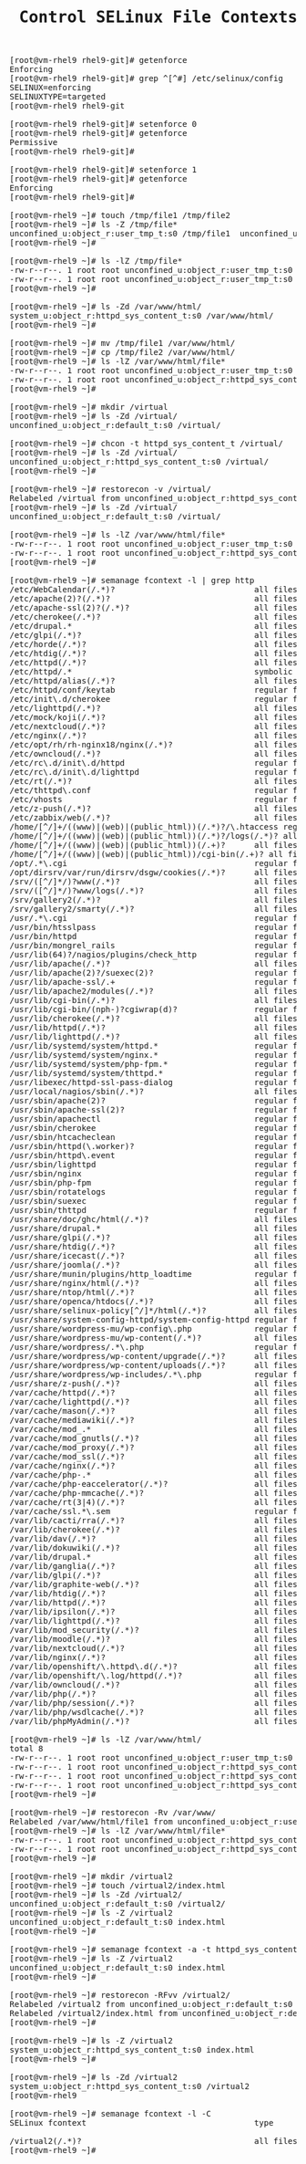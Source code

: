 <pre>
<h1> Control SELinux File Contexts </h1>

[root@vm-rhel9 rhel9-git]# getenforce
Enforcing
[root@vm-rhel9 rhel9-git]# grep ^[^#] /etc/selinux/config
SELINUX=enforcing
SELINUXTYPE=targeted
[root@vm-rhel9 rhel9-git

[root@vm-rhel9 rhel9-git]# setenforce 0
[root@vm-rhel9 rhel9-git]# getenforce
Permissive
[root@vm-rhel9 rhel9-git]#

[root@vm-rhel9 rhel9-git]# setenforce 1
[root@vm-rhel9 rhel9-git]# getenforce
Enforcing
[root@vm-rhel9 rhel9-git]#

[root@vm-rhel9 ~]# touch /tmp/file1 /tmp/file2
[root@vm-rhel9 ~]# ls -Z /tmp/file*
unconfined_u:object_r:user_tmp_t:s0 /tmp/file1  unconfined_u:object_r:user_tmp_t:s0 /tmp/file2
[root@vm-rhel9 ~]#

[root@vm-rhel9 ~]# ls -lZ /tmp/file*
-rw-r--r--. 1 root root unconfined_u:object_r:user_tmp_t:s0 0 Feb  9 10:30 /tmp/file1
-rw-r--r--. 1 root root unconfined_u:object_r:user_tmp_t:s0 0 Feb  9 10:30 /tmp/file2
[root@vm-rhel9 ~]#

[root@vm-rhel9 ~]# ls -Zd /var/www/html/
system_u:object_r:httpd_sys_content_t:s0 /var/www/html/
[root@vm-rhel9 ~]#

[root@vm-rhel9 ~]# mv /tmp/file1 /var/www/html/
[root@vm-rhel9 ~]# cp /tmp/file2 /var/www/html/
[root@vm-rhel9 ~]# ls -lZ /var/www/html/file*
-rw-r--r--. 1 root root unconfined_u:object_r:user_tmp_t:s0          0 Feb  9 10:30 /var/www/html/file1
-rw-r--r--. 1 root root unconfined_u:object_r:httpd_sys_content_t:s0 0 Feb  9 10:33 /var/www/html/file2
[root@vm-rhel9 ~]#

[root@vm-rhel9 ~]# mkdir /virtual
[root@vm-rhel9 ~]# ls -Zd /virtual/
unconfined_u:object_r:default_t:s0 /virtual/

[root@vm-rhel9 ~]# chcon -t httpd_sys_content_t /virtual/
[root@vm-rhel9 ~]# ls -Zd /virtual/
unconfined_u:object_r:httpd_sys_content_t:s0 /virtual/
[root@vm-rhel9 ~]#

[root@vm-rhel9 ~]# restorecon -v /virtual/
Relabeled /virtual from unconfined_u:object_r:httpd_sys_content_t:s0 to unconfined_u:object_r:default_t:s0
[root@vm-rhel9 ~]# ls -Zd /virtual/
unconfined_u:object_r:default_t:s0 /virtual/

[root@vm-rhel9 ~]# ls -lZ /var/www/html/file*
-rw-r--r--. 1 root root unconfined_u:object_r:user_tmp_t:s0          0 Feb  9 10:30 /var/www/html/file1
-rw-r--r--. 1 root root unconfined_u:object_r:httpd_sys_content_t:s0 0 Feb  9 10:33 /var/www/html/file2
[root@vm-rhel9 ~]#

[root@vm-rhel9 ~]# semanage fcontext -l | grep http
/etc/WebCalendar(/.*)?                             all files          system_u:object_r:httpd_sys_rw_content_t:s0
/etc/apache(2)?(/.*)?                              all files          system_u:object_r:httpd_config_t:s0
/etc/apache-ssl(2)?(/.*)?                          all files          system_u:object_r:httpd_config_t:s0
/etc/cherokee(/.*)?                                all files          system_u:object_r:httpd_config_t:s0
/etc/drupal.*                                      all files          system_u:object_r:httpd_sys_rw_content_t:s0
/etc/glpi(/.*)?                                    all files          system_u:object_r:httpd_sys_rw_content_t:s0
/etc/horde(/.*)?                                   all files          system_u:object_r:httpd_sys_rw_content_t:s0
/etc/htdig(/.*)?                                   all files          system_u:object_r:httpd_sys_content_t:s0
/etc/httpd(/.*)?                                   all files          system_u:object_r:httpd_config_t:s0
/etc/httpd/.*                                      symbolic link      system_u:object_r:etc_t:s0
/etc/httpd/alias(/.*)?                             all files          system_u:object_r:cert_t:s0
/etc/httpd/conf/keytab                             regular file       system_u:object_r:httpd_keytab_t:s0
/etc/init\.d/cherokee                              regular file       system_u:object_r:httpd_initrc_exec_t:s0
/etc/lighttpd(/.*)?                                all files          system_u:object_r:httpd_config_t:s0
/etc/mock/koji(/.*)?                               all files          system_u:object_r:httpd_sys_rw_content_t:s0
/etc/nextcloud(/.*)?                               all files          system_u:object_r:httpd_sys_rw_content_t:s0
/etc/nginx(/.*)?                                   all files          system_u:object_r:httpd_config_t:s0
/etc/opt/rh/rh-nginx18/nginx(/.*)?                 all files          system_u:object_r:httpd_config_t:s0
/etc/owncloud(/.*)?                                all files          system_u:object_r:httpd_sys_rw_content_t:s0
/etc/rc\.d/init\.d/httpd                           regular file       system_u:object_r:httpd_initrc_exec_t:s0
/etc/rc\.d/init\.d/lighttpd                        regular file       system_u:object_r:httpd_initrc_exec_t:s0
/etc/rt(/.*)?                                      all files          system_u:object_r:httpd_sys_rw_content_t:s0
/etc/thttpd\.conf                                  regular file       system_u:object_r:httpd_config_t:s0
/etc/vhosts                                        regular file       system_u:object_r:httpd_config_t:s0
/etc/z-push(/.*)?                                  all files          system_u:object_r:httpd_sys_rw_content_t:s0
/etc/zabbix/web(/.*)?                              all files          system_u:object_r:httpd_sys_rw_content_t:s0
/home/[^/]+/((www)|(web)|(public_html))(/.*)?/\.htaccess regular file       unconfined_u:object_r:httpd_user_htaccess_t:s0
/home/[^/]+/((www)|(web)|(public_html))(/.*)?/logs(/.*)? all files          unconfined_u:object_r:httpd_user_ra_content_t:s0
/home/[^/]+/((www)|(web)|(public_html))(/.+)?      all files          unconfined_u:object_r:httpd_user_content_t:s0
/home/[^/]+/((www)|(web)|(public_html))/cgi-bin(/.+)? all files          unconfined_u:object_r:httpd_user_script_exec_t:s0
/opt/.*\.cgi                                       regular file       system_u:object_r:httpd_sys_script_exec_t:s0
/opt/dirsrv/var/run/dirsrv/dsgw/cookies(/.*)?      all files          system_u:object_r:httpd_var_run_t:s0
/srv/([^/]*/)?www(/.*)?                            all files          system_u:object_r:httpd_sys_content_t:s0
/srv/([^/]*/)?www/logs(/.*)?                       all files          system_u:object_r:httpd_log_t:s0
/srv/gallery2(/.*)?                                all files          system_u:object_r:httpd_sys_content_t:s0
/srv/gallery2/smarty(/.*)?                         all files          system_u:object_r:httpd_sys_rw_content_t:s0
/usr/.*\.cgi                                       regular file       system_u:object_r:httpd_sys_script_exec_t:s0
/usr/bin/htsslpass                                 regular file       system_u:object_r:httpd_helper_exec_t:s0
/usr/bin/httpd                                     regular file       system_u:object_r:publicfile_exec_t:s0
/usr/bin/mongrel_rails                             regular file       system_u:object_r:httpd_exec_t:s0
/usr/lib(64)?/nagios/plugins/check_http            regular file       system_u:object_r:nagios_services_plugin_exec_t:s0
/usr/lib/apache(/.*)?                              all files          system_u:object_r:httpd_modules_t:s0
/usr/lib/apache(2)?/suexec(2)?                     regular file       system_u:object_r:httpd_suexec_exec_t:s0
/usr/lib/apache-ssl/.+                             regular file       system_u:object_r:httpd_exec_t:s0
/usr/lib/apache2/modules(/.*)?                     all files          system_u:object_r:httpd_modules_t:s0
/usr/lib/cgi-bin(/.*)?                             all files          system_u:object_r:httpd_sys_script_exec_t:s0
/usr/lib/cgi-bin/(nph-)?cgiwrap(d)?                regular file       system_u:object_r:httpd_suexec_exec_t:s0
/usr/lib/cherokee(/.*)?                            all files          system_u:object_r:httpd_modules_t:s0
/usr/lib/httpd(/.*)?                               all files          system_u:object_r:httpd_modules_t:s0
/usr/lib/lighttpd(/.*)?                            all files          system_u:object_r:httpd_modules_t:s0
/usr/lib/systemd/system/httpd.*                    regular file       system_u:object_r:httpd_unit_file_t:s0
/usr/lib/systemd/system/nginx.*                    regular file       system_u:object_r:httpd_unit_file_t:s0
/usr/lib/systemd/system/php-fpm.*                  regular file       system_u:object_r:httpd_unit_file_t:s0
/usr/lib/systemd/system/thttpd.*                   regular file       system_u:object_r:httpd_unit_file_t:s0
/usr/libexec/httpd-ssl-pass-dialog                 regular file       system_u:object_r:httpd_passwd_exec_t:s0
/usr/local/nagios/sbin(/.*)?                       all files          system_u:object_r:httpd_sys_script_exec_t:s0
/usr/sbin/apache(2)?                               regular file       system_u:object_r:httpd_exec_t:s0
/usr/sbin/apache-ssl(2)?                           regular file       system_u:object_r:httpd_exec_t:s0
/usr/sbin/apachectl                                regular file       system_u:object_r:httpd_exec_t:s0
/usr/sbin/cherokee                                 regular file       system_u:object_r:httpd_exec_t:s0
/usr/sbin/htcacheclean                             regular file       system_u:object_r:httpd_exec_t:s0
/usr/sbin/httpd(\.worker)?                         regular file       system_u:object_r:httpd_exec_t:s0
/usr/sbin/httpd\.event                             regular file       system_u:object_r:httpd_exec_t:s0
/usr/sbin/lighttpd                                 regular file       system_u:object_r:httpd_exec_t:s0
/usr/sbin/nginx                                    regular file       system_u:object_r:httpd_exec_t:s0
/usr/sbin/php-fpm                                  regular file       system_u:object_r:httpd_exec_t:s0
/usr/sbin/rotatelogs                               regular file       system_u:object_r:httpd_rotatelogs_exec_t:s0
/usr/sbin/suexec                                   regular file       system_u:object_r:httpd_suexec_exec_t:s0
/usr/sbin/thttpd                                   regular file       system_u:object_r:httpd_exec_t:s0
/usr/share/doc/ghc/html(/.*)?                      all files          system_u:object_r:httpd_sys_content_t:s0
/usr/share/drupal.*                                all files          system_u:object_r:httpd_sys_content_t:s0
/usr/share/glpi(/.*)?                              all files          system_u:object_r:httpd_sys_content_t:s0
/usr/share/htdig(/.*)?                             all files          system_u:object_r:httpd_sys_content_t:s0
/usr/share/icecast(/.*)?                           all files          system_u:object_r:httpd_sys_content_t:s0
/usr/share/joomla(/.*)?                            all files          system_u:object_r:httpd_sys_rw_content_t:s0
/usr/share/munin/plugins/http_loadtime             regular file       system_u:object_r:services_munin_plugin_exec_t:s0
/usr/share/nginx/html(/.*)?                        all files          system_u:object_r:httpd_sys_content_t:s0
/usr/share/ntop/html(/.*)?                         all files          system_u:object_r:httpd_sys_content_t:s0
/usr/share/openca/htdocs(/.*)?                     all files          system_u:object_r:httpd_sys_content_t:s0
/usr/share/selinux-policy[^/]*/html(/.*)?          all files          system_u:object_r:httpd_sys_content_t:s0
/usr/share/system-config-httpd/system-config-httpd regular file       system_u:object_r:bin_t:s0
/usr/share/wordpress-mu/wp-config\.php             regular file       system_u:object_r:httpd_sys_script_exec_t:s0
/usr/share/wordpress-mu/wp-content(/.*)?           all files          system_u:object_r:httpd_sys_rw_content_t:s0
/usr/share/wordpress/.*\.php                       regular file       system_u:object_r:httpd_sys_script_exec_t:s0
/usr/share/wordpress/wp-content/upgrade(/.*)?      all files          system_u:object_r:httpd_sys_rw_content_t:s0
/usr/share/wordpress/wp-content/uploads(/.*)?      all files          system_u:object_r:httpd_sys_rw_content_t:s0
/usr/share/wordpress/wp-includes/.*\.php           regular file       system_u:object_r:httpd_sys_script_exec_t:s0
/usr/share/z-push(/.*)?                            all files          system_u:object_r:httpd_sys_content_t:s0
/var/cache/httpd(/.*)?                             all files          system_u:object_r:httpd_cache_t:s0
/var/cache/lighttpd(/.*)?                          all files          system_u:object_r:httpd_cache_t:s0
/var/cache/mason(/.*)?                             all files          system_u:object_r:httpd_cache_t:s0
/var/cache/mediawiki(/.*)?                         all files          system_u:object_r:httpd_cache_t:s0
/var/cache/mod_.*                                  all files          system_u:object_r:httpd_cache_t:s0
/var/cache/mod_gnutls(/.*)?                        all files          system_u:object_r:httpd_cache_t:s0
/var/cache/mod_proxy(/.*)?                         all files          system_u:object_r:httpd_cache_t:s0
/var/cache/mod_ssl(/.*)?                           all files          system_u:object_r:httpd_cache_t:s0
/var/cache/nginx(/.*)?                             all files          system_u:object_r:httpd_cache_t:s0
/var/cache/php-.*                                  all files          system_u:object_r:httpd_cache_t:s0
/var/cache/php-eaccelerator(/.*)?                  all files          system_u:object_r:httpd_cache_t:s0
/var/cache/php-mmcache(/.*)?                       all files          system_u:object_r:httpd_cache_t:s0
/var/cache/rt(3|4)(/.*)?                           all files          system_u:object_r:httpd_cache_t:s0
/var/cache/ssl.*\.sem                              regular file       system_u:object_r:httpd_cache_t:s0
/var/lib/cacti/rra(/.*)?                           all files          system_u:object_r:httpd_sys_content_t:s0
/var/lib/cherokee(/.*)?                            all files          system_u:object_r:httpd_var_lib_t:s0
/var/lib/dav(/.*)?                                 all files          system_u:object_r:httpd_var_lib_t:s0
/var/lib/dokuwiki(/.*)?                            all files          system_u:object_r:httpd_sys_rw_content_t:s0
/var/lib/drupal.*                                  all files          system_u:object_r:httpd_sys_rw_content_t:s0
/var/lib/ganglia(/.*)?                             all files          system_u:object_r:httpd_var_lib_t:s0
/var/lib/glpi(/.*)?                                all files          system_u:object_r:httpd_var_lib_t:s0
/var/lib/graphite-web(/.*)?                        all files          system_u:object_r:httpd_sys_rw_content_t:s0
/var/lib/htdig(/.*)?                               all files          system_u:object_r:httpd_sys_content_t:s0
/var/lib/httpd(/.*)?                               all files          system_u:object_r:httpd_var_lib_t:s0
/var/lib/ipsilon(/.*)?                             all files          system_u:object_r:httpd_var_lib_t:s0
/var/lib/lighttpd(/.*)?                            all files          system_u:object_r:httpd_var_lib_t:s0
/var/lib/mod_security(/.*)?                        all files          system_u:object_r:httpd_var_lib_t:s0
/var/lib/moodle(/.*)?                              all files          system_u:object_r:httpd_sys_rw_content_t:s0
/var/lib/nextcloud(/.*)?                           all files          system_u:object_r:httpd_sys_rw_content_t:s0
/var/lib/nginx(/.*)?                               all files          system_u:object_r:httpd_var_lib_t:s0
/var/lib/openshift/\.httpd\.d(/.*)?                all files          system_u:object_r:httpd_config_t:s0
/var/lib/openshift/\.log/httpd(/.*)?               all files          system_u:object_r:httpd_log_t:s0
/var/lib/owncloud(/.*)?                            all files          system_u:object_r:httpd_sys_rw_content_t:s0
/var/lib/php(/.*)?                                 all files          system_u:object_r:httpd_var_lib_t:s0
/var/lib/php/session(/.*)?                         all files          system_u:object_r:httpd_var_run_t:s0
/var/lib/php/wsdlcache(/.*)?                       all files          system_u:object_r:httpd_var_run_t:s0
/var/lib/phpMyAdmin(/.*)?                          all files     

[root@vm-rhel9 ~]# ls -lZ /var/www/html/
total 8
-rw-r--r--. 1 root root unconfined_u:object_r:user_tmp_t:s0            0 Feb  9 10:30 file1
-rw-r--r--. 1 root root unconfined_u:object_r:httpd_sys_content_t:s0   0 Feb  9 10:33 file2
-rw-r--r--. 1 root root unconfined_u:object_r:httpd_sys_content_t:s0 158 Feb  8 09:17 hosts
-rw-r--r--. 1 root root unconfined_u:object_r:httpd_sys_content_t:s0  11 Feb  8 09:09 index.html
[root@vm-rhel9 ~]#

[root@vm-rhel9 ~]# restorecon -Rv /var/www/
Relabeled /var/www/html/file1 from unconfined_u:object_r:user_tmp_t:s0 to unconfined_u:object_r:httpd_sys_content_t:s0
[root@vm-rhel9 ~]# ls -lZ /var/www/html/file*
-rw-r--r--. 1 root root unconfined_u:object_r:httpd_sys_content_t:s0 0 Feb  9 10:30 /var/www/html/file1
-rw-r--r--. 1 root root unconfined_u:object_r:httpd_sys_content_t:s0 0 Feb  9 10:33 /var/www/html/file2
[root@vm-rhel9 ~]#

[root@vm-rhel9 ~]# mkdir /virtual2
[root@vm-rhel9 ~]# touch /virtual2/index.html
[root@vm-rhel9 ~]# ls -Zd /virtual2/
unconfined_u:object_r:default_t:s0 /virtual2/
[root@vm-rhel9 ~]# ls -Z /virtual2
unconfined_u:object_r:default_t:s0 index.html
[root@vm-rhel9 ~]#

[root@vm-rhel9 ~]# semanage fcontext -a -t httpd_sys_content_t '/virtual2(/.*)?'
[root@vm-rhel9 ~]# ls -Z /virtual2
unconfined_u:object_r:default_t:s0 index.html
[root@vm-rhel9 ~]#

[root@vm-rhel9 ~]# restorecon -RFvv /virtual2/
Relabeled /virtual2 from unconfined_u:object_r:default_t:s0 to system_u:object_r:httpd_sys_content_t:s0
Relabeled /virtual2/index.html from unconfined_u:object_r:default_t:s0 to system_u:object_r:httpd_sys_content_t:s0
[root@vm-rhel9 ~]#

[root@vm-rhel9 ~]# ls -Z /virtual2
system_u:object_r:httpd_sys_content_t:s0 index.html
[root@vm-rhel9 ~]#

[root@vm-rhel9 ~]# ls -Zd /virtual2
system_u:object_r:httpd_sys_content_t:s0 /virtual2
[root@vm-rhel9

[root@vm-rhel9 ~]# semanage fcontext -l -C
SELinux fcontext                                   type               Context

/virtual2(/.*)?                                    all files          system_u:object_r:httpd_sys_content_t:s0
[root@vm-rhel9 ~]#

</pre>

